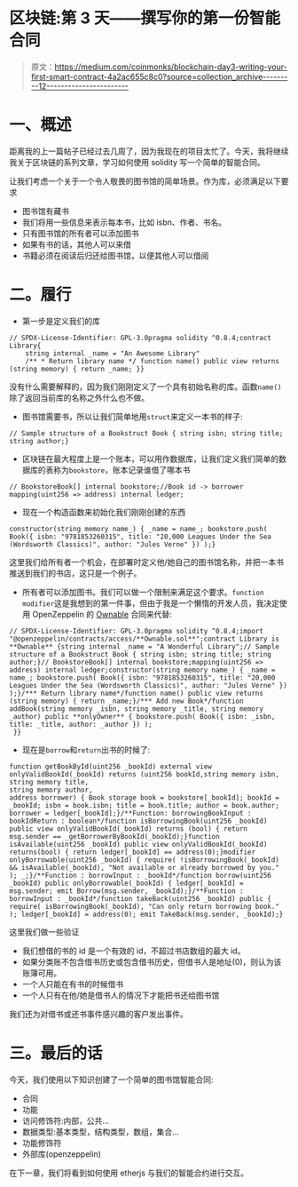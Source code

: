 # 区块链:第 3 天——撰写你的第一份智能合同

> 原文：<https://medium.com/coinmonks/blockchain-day3-writing-your-first-smart-contract-4a2ac655c8c0?source=collection_archive---------12----------------------->

# **一、概述**

距离我的上一篇帖子已经过去几周了，因为我现在的项目太忙了。今天，我将继续我关于区块链的系列文章，学习如何使用 solidity 写一个简单的智能合同。

让我们考虑一个关于一个令人敬畏的图书馆的简单场景。作为库，必须满足以下要求

*   图书馆有藏书
*   我们将用一些信息来表示每本书，比如 isbn、作者、书名。
*   只有图书馆的所有者可以添加图书
*   如果有书的话，其他人可以来借
*   书籍必须在阅读后归还给图书馆，以便其他人可以借阅

# 二。履行

*   第一步是定义我们的库

```
// SPDX-License-Identifier: GPL-3.0pragma solidity ^0.8.4;contract Library{
    string internal _name = "An Awesome Library"
    /** * Return library name */ function name() public view returns (string memory) { return _name; }}
```

没有什么需要解释的，因为我们刚刚定义了一个具有初始名称的库。函数`name()`除了返回当前库的名称之外什么也不做。

*   图书馆需要书，所以让我们简单地用`struct`来定义一本书的样子:

```
// Sample structure of a Bookstruct Book { string isbn; string title; string author;}
```

*   区块链在最大程度上是一个账本，可以用作数据库，让我们定义我们简单的数据库的表称为`bookstore`，账本记录谁借了哪本书

```
// BookstoreBook[] internal bookstore;//Book id -> borrower mapping(uint256 => address) internal ledger;
```

*   现在一个构造函数来初始化我们刚刚创建的东西

```
constructor(string memory name_) { _name = name_; bookstore.push( Book({ isbn: "9781853260315", title: "20,000 Leagues Under the Sea (Wordsworth Classics)", author: "Jules Verne" }) );}
```

这里我们给所有者一个机会，在部署时定义他/她自己的图书馆名称，并把一本书推送到我们的书店，这只是一个例子。

*   所有者可以添加图书。我们可以做一个限制来满足这个要求。`function modifier`这是我想到的第一件事，但由于我是一个懒惰的开发人员，我决定使用 OpenZeppelin 的 [Ownable](https://github.com/OpenZeppelin/openzeppelin-contracts/blob/master/contracts/access/Ownable.sol) 合同来代替:

```
// SPDX-License-Identifier: GPL-3.0pragma solidity ^0.8.4;import "@openzeppelin/contracts/access/**Ownable.sol**";contract Library is **Ownable** {string internal _name = "A Wonderful Library";// Sample structure of a Bookstruct Book { string isbn; string title; string author;}// BookstoreBook[] internal bookstore;mapping(uint256 => address) internal ledger;constructor(string memory name_) { _name = name_; bookstore.push( Book({ isbn: "9781853260315", title: "20,000 Leagues Under the Sea (Wordsworth Classics)", author: "Jules Verne" }) );}/*** Return library name*/function name() public view returns (string memory) { return _name;}/*** Add new Book*/function addBook(string memory _isbn, string memory _title, string memory _author) public **onlyOwner** { bookstore.push( Book({ isbn: _isbn, title: _title, author: _author }) );
 }}
```

*   现在是`borrow`和`return`出书的时候了:

```
function getBookById(uint256 _bookId) external view onlyValidBookId(_bookId) returns (uint256 bookId,string memory isbn, 
string memory title, 
string memory author, 
address borrower) { Book storage book = bookstore[_bookId]; bookId = _bookId; isbn = book.isbn; title = book.title; author = book.author; borrower = ledger[_bookId];}/**Function: borrowingBookInput : bookIdReturn : boolean*/function isBorrowingBook(uint256 _bookId) public view onlyValidBookId(_bookId) returns (bool) { return msg.sender == _getBorrowerByBookId(_bookId);}function isAvailable(uint256 _bookId) public view onlyValidBookId(_bookId) returns(bool) { return ledger[_bookId] == address(0);}modifier onlyBorrowable(uint256 _bookId) { require( !isBorrowingBook(_bookId) && isAvailable(_bookId), "Not available or already borrowed by you." ); _;}/**Function : borrowInput : _bookId*/function borrow(uint256 _bookId) public onlyBorrowable(_bookId) { ledger[_bookId] = msg.sender; emit Borrow(msg.sender, _bookId);}/**Function : borrowInput : _bookId*/function takeBack(uint256 _bookId) public { require( isBorrowingBook(_bookId), "Can only return borrowing book." ); ledger[_bookId] = address(0); emit TakeBack(msg.sender, _bookId);}
```

这里我们做一些验证

*   我们想借的书的 id 是一个有效的 id，不超过书店数组的最大 id。
*   如果分类账不包含借书历史或包含借书历史，但借书人是地址(0)，则认为该账簿可用。
*   一个人只能在有书的时候借书
*   一个人只有在他/她是借书人的情况下才能把书还给图书馆

我们还为对借书或还书事件感兴趣的客户发出事件。

# 三。最后的话

今天，我们使用以下知识创建了一个简单的图书馆智能合同:

*   合同
*   功能
*   访问修饰符:内部，公共…
*   数据类型:基本类型，结构类型，数组，集合…
*   功能修饰符
*   外部库(openzeppelin)

在下一章，我们将看到如何使用 etherjs 与我们的智能合约进行交互。